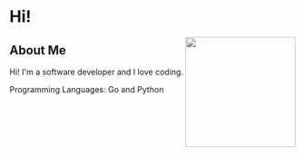 # Hi!

<img style="float: right;" src="https://raw.githubusercontent.com/gocrazygh/gocrazygh/main/warmcoffee.gif" width="194"/>

## About Me
Hi! I'm a software developer and I love coding.

Programming Languages: Go and Python

